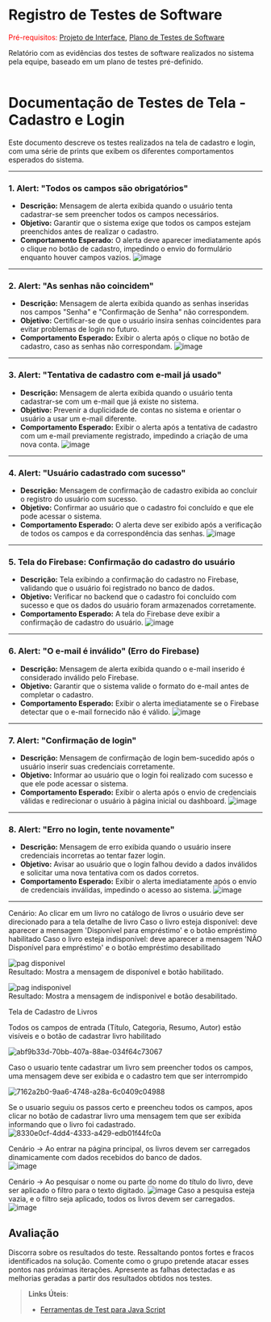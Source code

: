 # Registro de Testes de Software

<span style="color:red">Pré-requisitos: <a href="3-Projeto de Interface.md"> Projeto de Interface</a></span>, <a href="8-Plano de Testes de Software.md"> Plano de Testes de Software</a>

Relatório com as evidências dos testes de software realizados no sistema pela equipe, baseado em um plano de testes pré-definido.
<br>
<br>

# Documentação de Testes de Tela - Cadastro e Login

Este documento descreve os testes realizados na tela de cadastro e login, com uma série de prints que exibem os diferentes comportamentos esperados do sistema. 

---

### 1. Alert: "Todos os campos são obrigatórios"
- **Descrição:** Mensagem de alerta exibida quando o usuário tenta cadastrar-se sem preencher todos os campos necessários.
- **Objetivo:** Garantir que o sistema exige que todos os campos estejam preenchidos antes de realizar o cadastro.
- **Comportamento Esperado:** O alerta deve aparecer imediatamente após o clique no botão de cadastro, impedindo o envio do formulário enquanto houver campos vazios.
![image](https://github.com/user-attachments/assets/709ad60c-e209-4f77-8153-f3b3a7e3ae7e)

---

### 2. Alert: "As senhas não coincidem"
- **Descrição:** Mensagem de alerta exibida quando as senhas inseridas nos campos "Senha" e "Confirmação de Senha" não correspondem.
- **Objetivo:** Certificar-se de que o usuário insira senhas coincidentes para evitar problemas de login no futuro.
- **Comportamento Esperado:** Exibir o alerta após o clique no botão de cadastro, caso as senhas não correspondam.
![image](https://github.com/user-attachments/assets/b4abacbd-d534-482f-89d5-ef3b3f442918)

---

### 3. Alert: "Tentativa de cadastro com e-mail já usado"
- **Descrição:** Mensagem de alerta exibida quando o usuário tenta cadastrar-se com um e-mail que já existe no sistema.
- **Objetivo:** Prevenir a duplicidade de contas no sistema e orientar o usuário a usar um e-mail diferente.
- **Comportamento Esperado:** Exibir o alerta após a tentativa de cadastro com um e-mail previamente registrado, impedindo a criação de uma nova conta.
![image](https://github.com/user-attachments/assets/cf9968a9-6e52-4d08-8057-82d0190ff8cf)

---

### 4. Alert: "Usuário cadastrado com sucesso"
- **Descrição:** Mensagem de confirmação de cadastro exibida ao concluir o registro do usuário com sucesso.
- **Objetivo:** Confirmar ao usuário que o cadastro foi concluído e que ele pode acessar o sistema.
- **Comportamento Esperado:** O alerta deve ser exibido após a verificação de todos os campos e da correspondência das senhas.
![image](https://github.com/user-attachments/assets/86562d26-001b-4922-a00b-f4cc87856910)

---

### 5. Tela do Firebase: Confirmação do cadastro do usuário
- **Descrição:** Tela exibindo a confirmação do cadastro no Firebase, validando que o usuário foi registrado no banco de dados.
- **Objetivo:** Verificar no backend que o cadastro foi concluído com sucesso e que os dados do usuário foram armazenados corretamente.
- **Comportamento Esperado:** A tela do Firebase deve exibir a confirmação de cadastro do usuário.
![image](https://github.com/user-attachments/assets/bedce847-db14-4435-977f-4e46dbdc2d57)

---

### 6. Alert: "O e-mail é inválido" (Erro do Firebase)
- **Descrição:** Mensagem de alerta exibida quando o e-mail inserido é considerado inválido pelo Firebase.
- **Objetivo:** Garantir que o sistema valide o formato do e-mail antes de completar o cadastro.
- **Comportamento Esperado:** Exibir o alerta imediatamente se o Firebase detectar que o e-mail fornecido não é válido.
![image](https://github.com/user-attachments/assets/754dcdd1-6417-4d53-9957-dd91f02cf9df)

---

### 7. Alert: "Confirmação de login"
- **Descrição:** Mensagem de confirmação de login bem-sucedido após o usuário inserir suas credenciais corretamente.
- **Objetivo:** Informar ao usuário que o login foi realizado com sucesso e que ele pode acessar o sistema.
- **Comportamento Esperado:** Exibir o alerta após o envio de credenciais válidas e redirecionar o usuário à página inicial ou dashboard.
![image](https://github.com/user-attachments/assets/91470430-8271-4c46-9eb2-d3b2bfe2e040)

---

### 8. Alert: "Erro no login, tente novamente"
- **Descrição:** Mensagem de erro exibida quando o usuário insere credenciais incorretas ao tentar fazer login.
- **Objetivo:** Avisar ao usuário que o login falhou devido a dados inválidos e solicitar uma nova tentativa com os dados corretos.
- **Comportamento Esperado:** Exibir o alerta imediatamente após o envio de credenciais inválidas, impedindo o acesso ao sistema.
![image](https://github.com/user-attachments/assets/4adbe6aa-0ec2-4b2e-837f-545012da7dcb)

---


Cenário: Ao clicar em um livro no catálogo de livros o usuário deve ser direcionado para a tela detalhe de livro
Caso o livro esteja disponível: deve aparecer a mensagem 'Disponível para empréstimo'
e o botão empréstimo habilitado
Caso o livro esteja indisponível: deve aparecer a mensagem 'NÃO Disponível para empréstimo' e o botão empréstimo desabilitado

![pag disponivel](https://github.com/user-attachments/assets/0833f943-5000-4de9-8c75-39efd5ae99c3) <br>
Resultado: Mostra a mensagem de disponível e botão habilitado.

![pag indisponivel](https://github.com/user-attachments/assets/72be7d68-f2cd-40d1-8536-53ed32337222)<br>
Resultado: Mostra a mensagem de indisponivel e botão desabilitado.

Tela de Cadastro de Livros

Todos os campos de entrada (Título, Categoria, Resumo, Autor) estão visíveis e o botão de cadastrar livro habilitado

![abf9b33d-70bb-407a-88ae-034f64c73067](https://github.com/user-attachments/assets/50bf3d8d-3790-4f28-9ece-0c9fce951d1f)

Caso o usuario tente cadastrar um livro sem preencher todos os campos, uma mensagem deve ser exibida e o cadastro tem que ser interrompido

![7162a2b0-9aa6-4748-a28a-6c0409c04988](https://github.com/user-attachments/assets/bdfa2d77-8c31-494f-93dd-ac708b6b3558)

Se o usuario seguiu os passos certo e preencheu todos os campos, apos clicar no botão de cadastrar livro uma mensagem tem que ser exibida informando que o livro foi cadastrado. <br>
![8330e0cf-4dd4-4333-a429-edb01f44fc0a](https://github.com/user-attachments/assets/76a01bb2-08ee-401e-9c02-ac4104862778)

Cenário -> Ao entrar na página principal, os livros devem ser carregados dinamicamente com dados recebidos do banco de dados.  
![image](https://github.com/user-attachments/assets/3807f62c-dc88-4e4f-85d7-81c50b1cb6bb)

Cenário -> Ao pesquisar o nome ou parte do nome do título do livro, deve ser aplicado o filtro para o texto digitado.
![image](https://github.com/user-attachments/assets/05ce8b2c-4906-43db-9747-ea423cb30346)
Caso a pesquisa esteja vazia, e o filtro seja aplicado, todos os livros devem ser carregados.
![image](https://github.com/user-attachments/assets/d95a0344-f6d1-4921-924d-848f174bc554)





## Avaliação

Discorra sobre os resultados do teste. Ressaltando pontos fortes e fracos identificados na solução. Comente como o grupo pretende atacar esses pontos nas próximas iterações. Apresente as falhas detectadas e as melhorias geradas a partir dos resultados obtidos nos testes.

> **Links Úteis**:
> - [Ferramentas de Test para Java Script](https://geekflare.com/javascript-unit-testing/)
